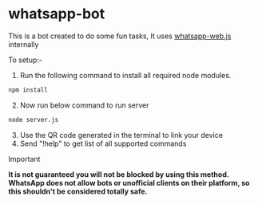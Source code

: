 # whatsapp-bot
This is a bot created to do some fun tasks, It uses [whatsapp-web.js](https://github.com/pedroslopez/whatsapp-web.js) internally

To setup:-

1. Run the following command to install all required node modules.
```bash
npm install
``` 
2. Now run below command to run server
```bash
node server.js
```
3. Use the QR code generated in the terminal to link your device
4. Send "!help" to get list of all supported commands

> [!IMPORTANT]
> **It is not guaranteed you will not be blocked by using this method. WhatsApp does not allow bots or unofficial clients on their platform, so this shouldn't be considered totally safe.**
